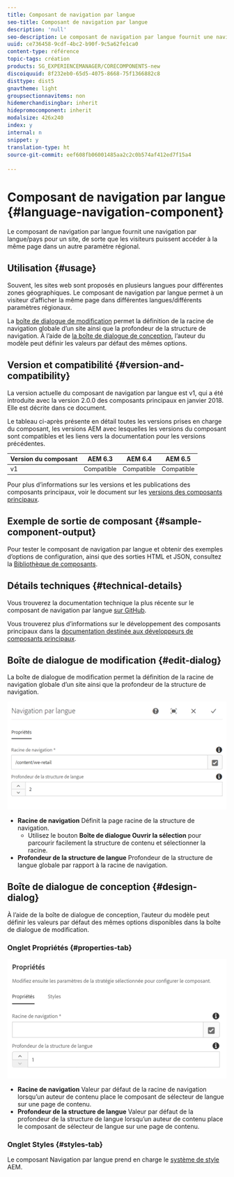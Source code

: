 ```yaml
---
title: Composant de navigation par langue
seo-title: Composant de navigation par langue
description: 'null'
seo-description: Le composant de navigation par langue fournit une navigation par langue/pays pour un site, de sorte que les visiteurs puissent accéder à la même page dans un autre paramètre régional.
uuid: ce736458-9cdf-4bc2-b90f-9c5a62fe1ca0
content-type: référence
topic-tags: création
products: SG_EXPERIENCEMANAGER/CORECOMPONENTS-new
discoiquuid: 8f232eb0-65d5-4075-8668-75f1366882c8
disttype: dist5
gnavtheme: light
groupsectionnavitems: non
hidemerchandisingbar: inherit
hidepromocomponent: inherit
modalsize: 426x240
index: y
internal: n
snippet: y
translation-type: ht
source-git-commit: eef608fb06001485aa2c2c0b574af412ed7f15a4

---
```



# Composant de navigation par langue {#language-navigation-component}

Le composant de navigation par langue fournit une navigation par langue/pays pour un site, de sorte que les visiteurs puissent accéder à la même page dans un autre paramètre régional.

## Utilisation {#usage}

Souvent, les sites web sont proposés en plusieurs langues pour différentes zones géographiques. Le composant de navigation par langue permet à un visiteur d’afficher la même page dans différentes langues/différents paramètres régionaux.

La [boîte de dialogue de modification](#edit-dialog) permet la définition de la racine de navigation globale d’un site ainsi que la profondeur de la structure de navigation. À l’aide de [la boîte de dialogue de conception](#design-dialog), l’auteur du modèle peut définir les valeurs par défaut des mêmes options.

## Version et compatibilité {#version-and-compatibility}

La version actuelle du composant de navigation par langue est v1, qui a été introduite avec la version 2.0.0 des composants principaux en janvier 2018. Elle est décrite dans ce document.

Le tableau ci-après présente en détail toutes les versions prises en charge du composant, les versions AEM avec lesquelles les versions du composant sont compatibles et les liens vers la documentation pour les versions précédentes.

| Version du composant | AEM 6.3 | AEM 6.4 | AEM 6.5 |
|--- |--- |--- |--- |
| v1 | Compatible | Compatible | Compatible |


Pour plus d’informations sur les versions et les publications des composants principaux, voir le document sur les [versions des composants principaux](versions.md).

## Exemple de sortie de composant {#sample-component-output}

Pour tester le composant de navigation par langue et obtenir des exemples d’options de configuration, ainsi que des sorties HTML et JSON, consultez la [Bibliothèque de composants](http://opensource.adobe.com/aem-core-wcm-components/library/separator.html).

## Détails techniques {#technical-details}

Vous trouverez la documentation technique la plus récente sur le composant de navigation par langue [sur GitHub](https://github.com/adobe/aem-core-wcm-components/blob/master/content/src/content/jcr_root/apps/core/wcm/components/languagenavigation/v1/languagenavigation).

Vous trouverez plus d’informations sur le développement des composants principaux dans la [documentation destinée aux développeurs de composants principaux](developing.md).

## Boîte de dialogue de modification {#edit-dialog}

La boîte de dialogue de modification permet la définition de la racine de navigation globale d’un site ainsi que la profondeur de la structure de navigation.

![](assets/screen_shot_2018-01-12at133353.png)

* **Racine de navigation**
Définit la page racine de la structure de navigation.
   * Utilisez le bouton **Boîte de dialogue Ouvrir la sélection** pour parcourir facilement la structure de contenu et sélectionner la racine.
* **Profondeur de la structure de langue**
Profondeur de la structure de langue globale par rapport à la racine de navigation.

## Boîte de dialogue de conception {#design-dialog}

À l’aide de la boîte de dialogue de conception, l’auteur du modèle peut définir les valeurs par défaut des mêmes options disponibles dans la boîte de dialogue de modification.

### Onglet Propriétés {#properties-tab}

![](assets/screen_shot_2018-01-12at133642.png)

* **Racine de navigation**
Valeur par défaut de la racine de navigation lorsqu’un auteur de contenu place le composant de sélecteur de langue sur une page de contenu.
* **Profondeur de la structure de langue**
Valeur par défaut de la profondeur de la structure de langue lorsqu’un auteur de contenu place le composant de sélecteur de langue sur une page de contenu.

### Onglet Styles {#styles-tab}

Le composant Navigation par langue prend en charge le [système de style](authoring.md#component-styling) AEM.